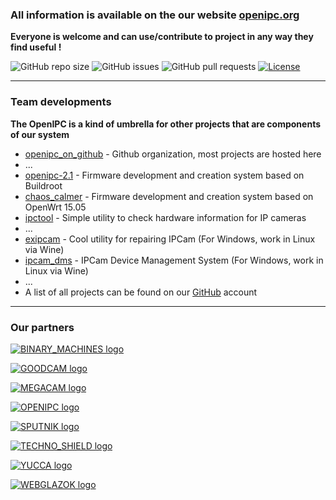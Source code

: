 
### All information is available on the our website [openipc.org](https://openipc.org)

**Everyone is welcome and can use/contribute to project in any way they find useful !**

![GitHub repo size](https://img.shields.io/github/repo-size/OpenIPC/openipc.github.io)
![GitHub issues](https://img.shields.io/github/issues/OpenIPC/openipc.github.io)
![GitHub pull requests](https://img.shields.io/github/issues-pr/OpenIPC/openipc.github.io)
[![License](https://img.shields.io/github/license/OpenIPC/openipc.github.io)](https://opensource.org/licenses/MIT)

-----

### Team developments

**The OpenIPC is a kind of umbrella for other projects that are components of our system**

* [openipc_on_github](https://github.com/OpenIPC/) - Github organization, most projects are hosted here
* ...
* [openipc-2.1](https://openipc.github.io/openipc-2.1) - Firmware development and creation system based on Buildroot
* [chaos_calmer](https://github.com/OpenIPC/chaos_calmer) - Firmware development and creation system based on OpenWrt 15.05
* [ipctool](https://openipc.github.io/ipctool) - Simple utility to check hardware information for IP cameras
* ...
* [exipcam](http://team.openipc.org/exipcam/) - Cool utility for repairing IPCam (For Windows, work in Linux via Wine)
* [ipcam_dms](http://team.openipc.org/ipcam_dms/) - IPCam Device Management System (For Windows, work in Linux via Wine)
* ...
* A list of all projects can be found on our [GitHub](https://github/com/OpenIPC) account

-----

### Our partners

[![BINARY_MACHINES logo](https://openipc.github.io/images/partner_binary-machines_mini.png "BINARY_MACHINES logo")](http://bmachines.ru)

[![GOODCAM logo](https://openipc.github.io/images/partner_goodcam_mini.png "GOODCAM logo")](https://www.goodcam.io)

[![MEGACAM logo](https://openipc.github.io/images/partner_megacam_mini.png "MEGACAM logo")](http://megacam.kz)

[![OPENIPC logo](https://openipc.github.io/images/partner_openipc_mini.png "OPENIPC logo")](https://openipc.org)

[![SPUTNIK logo](https://openipc.github.io/images/partner_sputnik_mini.png "SPUTNIK logo")](https://sputnik.systems)

[![TECHNO_SHIELD logo](https://openipc.github.io/images/partner_techno-shield_mini.png "TECHNO_SCHIELD logo")](#)

[![YUCCA logo](https://openipc.github.io/images/partner_yucca_mini.png "YUCCA logo")](https://yucca.app/en)

[![WEBGLAZOK logo](https://openipc.github.io/images/partner_webglazok_mini.png "WEBGLAZOK logo")](https://webglazok.com)





